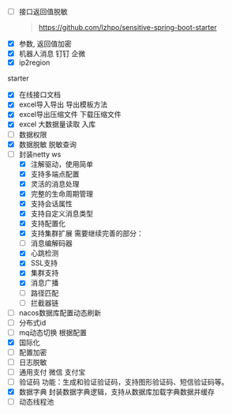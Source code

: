 - [ ] 接口返回值脱敏
  > https://github.com/lzhpo/sensitive-spring-boot-starter
- [x] 参数, 返回值加密
- [x] 机器人消息 钉钉 企微
- [x] ip2region

starter

- [x] 在线接口文档
- [x] excel导入导出 导出模板方法
- [x] excel导出压缩文件 下载压缩文件
- [x] excel 大数据量读取 入库
- [ ] 数据权限
- [x] 数据脱敏 脱敏查询
- [ ] 封装netty ws
  - [x] 注解驱动，使用简单
  - [x] 支持多端点配置
  - [x] 灵活的消息处理
  - [x] 完整的生命周期管理
  - [x] 支持会话属性
  - [x] 支持自定义消息类型
  - [x] 支持配置化
  - [x] 支持集群扩展
    需要继续完善的部分：
  - [ ] 消息编解码器
  - [x] 心跳检测
  - [x] SSL支持
  - [x] 集群支持
  - [x] 消息广播
  - [ ] 路径匹配
  - [ ] 拦截器链
- [ ] nacos数据库配置动态刷新
- [ ] 分布式id
- [ ] mq动态切换 根据配置
- [x] 国际化
- [ ] 配置加密
- [ ] 日志脱敏
- [ ] 通用支付 微信 支付宝
- [ ] 验证码 功能：生成和验证验证码，支持图形验证码、短信验证码等。
- [x] 数据字典 封装数据字典逻辑，支持从数据库加载字典数据并缓存
- [ ] 动态线程池